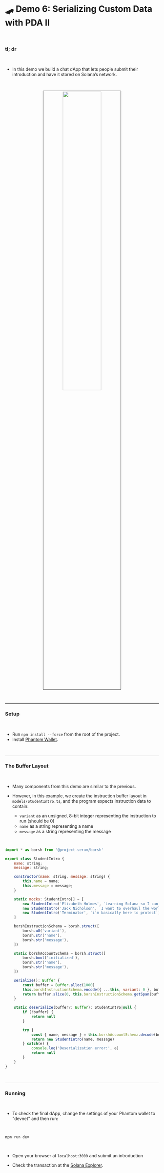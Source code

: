 # 🛹 Demo 6: Serializing Custom Data with PDA II


<br>

### tl; dr

<br>


* In this demo we build a chat dApp that lets people submit their introduction and have it stored on Solana’s network. 

<br>

<p align="center">
<img src="https://github.com/urani-labs/solana-dev-onboarding-rs/assets/162904807/2b4594ac-ffee-49db-bcb0-510936a405f2" width="50%" align="center" style="padding:1px;border:1px solid black;"/>
</p>


<br>


---

### Setup

<br>

* Run `npm install --force` from the root of the project.
* Install [Phantom Wallet](https://phantom.app/).


<br>

---

### The Buffer Layout

<br>

* Many components from this demo are similar to the previous.

* However, in this example, we create the instruction buffer layout in `models/StudentIntro.ts`, and the program expects instruction data to contain:
    - `variant` as an unsigned, 8-bit integer representing the instruction to run (should be 0)
    - `name` as a string representing a name
    - `message` as a string representing the message


<br>

```javascript
import * as borsh from '@project-serum/borsh'

export class StudentIntro {
    name: string;
    message: string;

    constructor(name: string, message: string) {
        this.name = name;
        this.message = message;
    }

    static mocks: StudentIntro[] = [
        new StudentIntro('Elizabeth Holmes', `Learning Solana so I can use it to build sick NFT projects.`),
        new StudentIntro('Jack Nicholson', `I want to overhaul the world's financial system. Lower friction payments/transfer, lower fees, faster payouts, better collateralization for loans, etc.`),
        new StudentIntro('Terminator', `i'm basically here to protect`),
    ]

    borshInstructionSchema = borsh.struct([
        borsh.u8('variant'),
        borsh.str('name'),
        borsh.str('message'),
    ])

    static borshAccountSchema = borsh.struct([
        borsh.bool('initialized'),
        borsh.str('name'),
        borsh.str('message'),
    ])

    serialize(): Buffer {
        const buffer = Buffer.alloc(1000)
        this.borshInstructionSchema.encode({ ...this, variant: 0 }, buffer)
        return buffer.slice(0, this.borshInstructionSchema.getSpan(buffer))
    }

    static deserialize(buffer?: Buffer): StudentIntro|null {
        if (!buffer) {
            return null
        }

        try {
            const { name, message } = this.borshAccountSchema.decode(buffer)
            return new StudentIntro(name, message)
        } catch(e) {
            console.log('Deserialization error:', e)
            return null
        }
    }
}
```

<br>

---

### Running

<br>

* To check the final dApp, change the settings of your Phantom wallet to "devnet" and then run:

<br>

```
npm run dev
```

<br>

* Open your browser at `localhost:3000` and submit an introduction

* Check the transaction at the [Solana Explorer](https://explorer.solana.com/?cluster=devnet).
